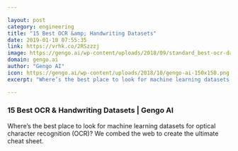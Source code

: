 ```yaml
---

layout: post
category: engineering
title: "15 Best OCR &amp; Handwriting Datasets"
date: 2019-01-18 07:55:35
link: https://vrhk.co/2RSzzzj
image: https://gengo.ai/wp-content/uploads/2018/09/standard_best-ocr-dataset.png
domain: gengo.ai
author: "Gengo AI"
icon: https://gengo.ai/wp-content/uploads/2018/10/gengo-ai-150x150.png
excerpt: "Where’s the best place to look for machine learning datasets for optical character recognition (OCR)? We combed the web to create the ultimate cheat sheet."

---
```


### 15 Best OCR &amp; Handwriting Datasets | Gengo AI

Where’s the best place to look for machine learning datasets for optical character recognition (OCR)? We combed the web to create the ultimate cheat sheet.